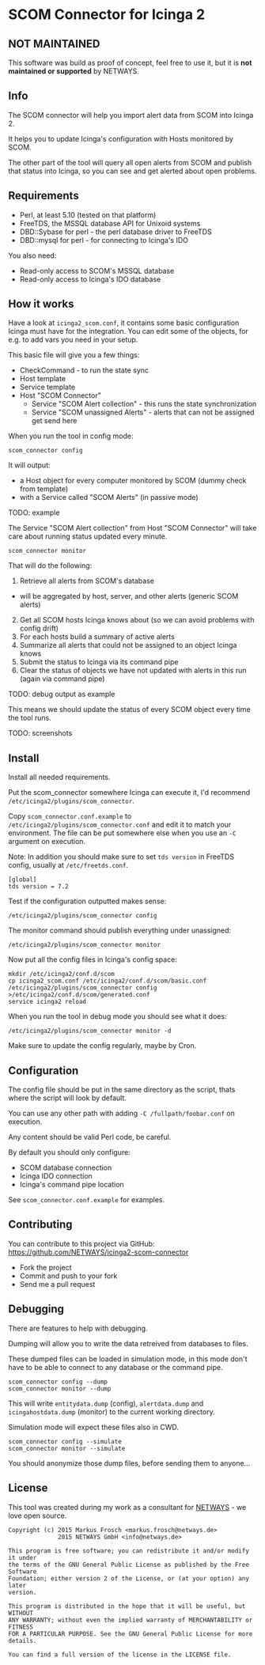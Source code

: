 SCOM Connector for Icinga 2
===========================

## NOT MAINTAINED

This software was build as proof of concept, feel free to use it, but it is
**not maintained or supported** by NETWAYS.

## Info

The SCOM connector will help you import alert data from SCOM into Icinga 2.

It helps you to update Icinga's configuration with Hosts monitored by SCOM.

The other part of the tool will query all open alerts from SCOM and publish that
status into Icinga, so you can see and get alerted about open problems.

## Requirements

* Perl, at least 5.10 (tested on that platform)
* FreeTDS, the MSSQL database API for Unixoid systems
* DBD::Sybase for perl - the perl database driver to FreeTDS
* DBD::mysql for perl - for connecting to Icinga's IDO

You also need:
* Read-only access to SCOM's MSSQL database
* Read-only access to Icinga's IDO database

## How it works

Have a look at `icinga2_scom.conf`, it contains some basic configuration Icinga
must have for the integration. You can edit some of the objects, for e.g. to add
vars you need in your setup.

This basic file will give you a few things:
* CheckCommand - to run the state sync
* Host template
* Service template
* Host "SCOM Connector"
  * Service "SCOM Alert collection" - this runs the state synchronization
  * Service "SCOM unassigned Alerts" - alerts that can not be assigned get send here

When you run the tool in config mode:

```
scom_connector config
```

It will output:

* a Host object for every computer monitored by SCOM (dummy check from template)
* with a Service called "SCOM Alerts" (in passive mode)

TODO: example

The Service "SCOM Alert collection" from Host "SCOM Connector" will take care
about running status updated every minute.

```
scom_connector monitor
```

That will do the following:

1. Retrieve all alerts from SCOM's database
  * will be aggregated by host, server, and other alerts (generic SCOM alerts)
2. Get all SCOM hosts Icinga knows about
   (so we can avoid problems with config drift)
3. For each hosts build a summary of active alerts
4. Summarize all alerts that could not be assigned to an object Icinga knows
5. Submit the status to Icinga via its command pipe
6. Clear the status of objects we have not updated with alerts in this run
   (again via command pipe)

TODO: debug output as example

This means we should update the status of every SCOM object every time the tool
runs.

TODO: screenshots

## Install

Install all needed requirements.

Put the scom_connector somewhere Icinga can execute it, I'd recommend
`/etc/icinga2/plugins/scom_connector`.

Copy `scom_connector.conf.example` to `/etc/icinga2/plugins/scom_connector.conf`
and edit it to match your environment. The file can be put somewhere else when
you use an `-C` argument on execution.

Note: In addition you should make sure to set `tds version` in FreeTDS config,
usually at `/etc/freetds.conf`.

```
[global]
tds version = 7.2
```

Test if the configuration outputted makes sense:

```
/etc/icinga2/plugins/scom_connector config
```

The monitor command should publish everything under unassigned:

```
/etc/icinga2/plugins/scom_connector monitor
```

Now put all the config files in Icinga's config space:

```
mkdir /etc/icinga2/conf.d/scom
cp icinga2_scom.conf /etc/icinga2/conf.d/scom/basic.conf
/etc/icinga2/plugins/scom_connector config >/etc/icinga2/conf.d/scom/generated.conf
service icinga2 reload
```

When you run the tool in debug mode you should see what it does:
```
/etc/icinga2/plugins/scom_connector monitor -d
```

Make sure to update the config regularly, maybe by Cron.

## Configuration

The config file should be put in the same directory as the script, thats where
the script will look by default.

You can use any other path with adding `-C /fullpath/foobar.conf` on execution.

Any content should be valid Perl code, be careful.

By default you should only configure:
* SCOM database connection
* Icinga IDO connection
* Icinga's command pipe location

See `scom_connector.conf.example` for examples.

## Contributing

You can contribute to this project via GitHub: https://github.com/NETWAYS/icinga2-scom-connector

* Fork the project
* Commit and push to your fork
* Send me a pull request

## Debugging

There are features to help with debugging.

Dumping will allow you to write the data retreived from databases to files.

These dumped files can be loaded in simulation mode, in this mode don't
have to be able to connect to any database or the command pipe.

```
scom_connector config --dump
scom_connector monitor --dump
```

This will write `entitydata.dump` (config), `alertdata.dump` and
`icingahostdata.dump` (monitor) to the current working directory.

Simulation mode will expect these files also in CWD.

```
scom_connector config --simulate
scom_connector monitor --simulate
```

You should anonymize those dump files, before sending them to anyone...

## License

This tool was created during my work as a consultant for [NETWAYS](http://www.netways.de) - we love open source.

    Copyright (c) 2015 Markus Frosch <markus.frosch@netways.de>
                  2015 NETWAYS GmbH <info@netways.de>

    This program is free software; you can redistribute it and/or modify it under
    the terms of the GNU General Public License as published by the Free Software
    Foundation; either version 2 of the License, or (at your option) any later
    version.

    This program is distributed in the hope that it will be useful, but WITHOUT
    ANY WARRANTY; without even the implied warranty of MERCHANTABILITY or FITNESS
    FOR A PARTICULAR PURPOSE. See the GNU General Public License for more details.

    You can find a full version of the license in the LICENSE file.
